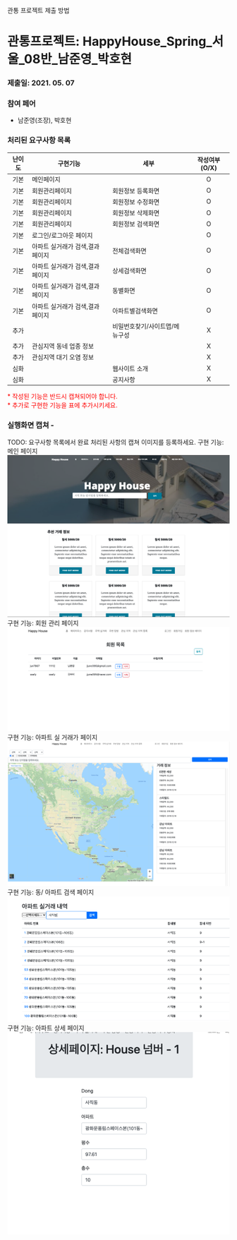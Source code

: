 관통 프로젝트 제출 방법

# 관통프로젝트: HappyHouse_Spring_서울_08반_남준영_박호현
### 제출일: 2021. 05. 07

### 참여 페어
- 남준영(조장), 박호현 

### 처리된 요구사항 목록
  
|난이도|구현기능|세부|작성여부(O/X)|
|:---:|---|---|:---:|
|기본|메인페이지||O|
|기본|회원관리페이지|회원정보 등록화면|O|
|기본|회원관리페이지|회원정보 수정화면|O|
|기본|회원관리페이지|회원정보 삭제화면|O|
|기본|회원관리페이지|회원정보 검색화면|O|
|기본|로그인/로그아웃 페이지||O|
|기본|아파트 실거래가 검색,결과 페이지|전체검색화면|O|
|기본|아파트 실거래가 검색,결과 페이지|상세검색화면|O|
|기본|아파트 실거래가 검색,결과 페이지|동별화면|O|
|기본|아파트 실거래가 검색,결과 페이지|아파트별검색화면|O|
|추가||비밀번호찾기/사이트맵/메뉴구성|X|
|추가|관심지역 동네 업종 정보||X|
|추가|관심지역 대기 오염 정보||X|
|심화||웹사이트 소개|X|
|심화||공지사항|X|


<span style="color:red">
* 작성된 기능은 반드시 캡쳐되어야 합니다.<br>
* 추가로 구현한 기능을 표에 추가시키세요.
</span>

### 실행화면 캡쳐 - 
TODO: 요구사항 목록에서 완료 처리된 사항의 캡쳐 이미지를 등록하세요.
구현 기능: 메인 페이지
![실행화면캡쳐](./capture/main.png)
구현 기능: 회원 관리 페이지
![실행화면캡쳐](./capture/admin.png)
구현 기능: 아파트 실 거래가 페이지
![실행화면캡쳐](./capture/list.png)
구현 기능: 동/ 아파트 검색 페이지
![실행화면캡쳐](./capture/search.png)
구현 기능: 아파트 상세 페이지 
![실행화면캡쳐](./capture/detail.png)

